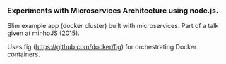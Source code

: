 ### Experiments with Microservices Architecture using node.js.

Slim example app (docker cluster) built with microservices. Part of a talk given at minhoJS (2015).

Uses fig (https://github.com/docker/fig) for orchestrating Docker containers.
